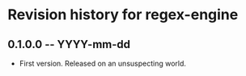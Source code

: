 # Revision history for regex-engine

## 0.1.0.0 -- YYYY-mm-dd

* First version. Released on an unsuspecting world.
